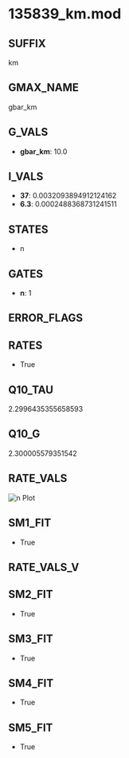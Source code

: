 # 135839_km.mod

## SUFFIX

km

## GMAX_NAME

gbar_km

## G_VALS

- **gbar_km**: 10.0

## I_VALS

- **37**: 0.0032093894912124162
- **6.3**: 0.0002488368731241511

## STATES

- n

## GATES

- **n**: 1

## ERROR_FLAGS


## RATES

- True

## Q10_TAU

2.2996435355658593

## Q10_G

2.300005579351542

## RATE_VALS

![n Plot](/Users/pbozelos/Dropbox/icg-Chai-Panos/supermodels/output_markdown_files/K/135839_km.mod/images/n.png)

## SM1_FIT

- True

## RATE_VALS_V

## SM2_FIT

- True

## SM3_FIT

- True

## SM4_FIT

- True

## SM5_FIT

- True

